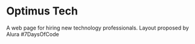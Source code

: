 # Optimus Tech
A web page for hiring new technology professionals. Layout proposed by Alura #7DaysOfCode
